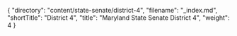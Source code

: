 {
  "directory": "content/state-senate/district-4",
  "filename": "_index.md",
  "shortTitle": "District 4",
  "title": "Maryland State Senate District 4",
  "weight": 4
}
